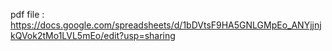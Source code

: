 pdf file :
https://docs.google.com/spreadsheets/d/1bDVtsF9HA5GNLGMpEo_ANYjjnjkQVok2tMo1LVL5mEo/edit?usp=sharing

